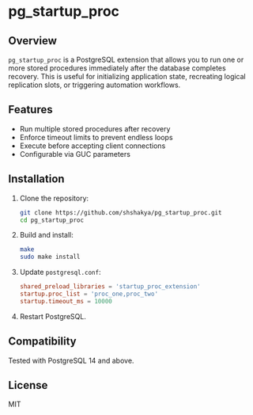 # pg_startup_proc

## Overview

`pg_startup_proc` is a PostgreSQL extension that allows you to run one or more stored procedures immediately after the database completes recovery. This is useful for initializing application state, recreating logical replication slots, or triggering automation workflows.

## Features

- Run multiple stored procedures after recovery
- Enforce timeout limits to prevent endless loops
- Execute before accepting client connections
- Configurable via GUC parameters

## Installation

1. Clone the repository:
   ```bash
   git clone https://github.com/shshakya/pg_startup_proc.git
   cd pg_startup_proc
   ```

2. Build and install:
   ```bash
   make
   sudo make install
   ```

3. Update `postgresql.conf`:
   ```conf
   shared_preload_libraries = 'startup_proc_extension'
   startup.proc_list = 'proc_one,proc_two'
   startup.timeout_ms = 10000
   ```

4. Restart PostgreSQL.

## Compatibility

Tested with PostgreSQL 14 and above.

## License

MIT
